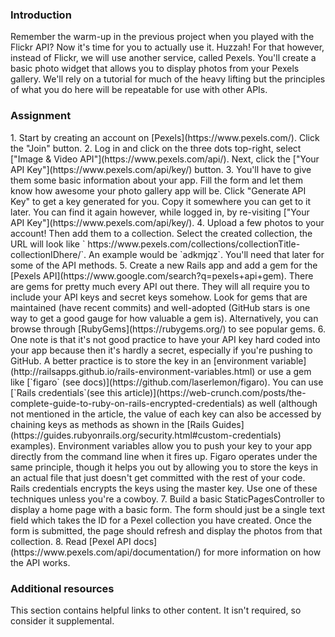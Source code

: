 ### Introduction

Remember the warm-up in the previous project when you played with the Flickr API? Now it's time for you to actually use it. Huzzah! For that however, instead of Flickr, we will use another service, called Pexels. You'll create a basic photo widget that allows you to display photos from your Pexels gallery. We'll rely on a tutorial for much of the heavy lifting but the principles of what you do here will be repeatable for use with other APIs.

### Assignment

<div class="lesson-content__panel" markdown="1">
1. Start by creating an account on [Pexels](https://www.pexels.com/). Click the "Join" button.
2. Log in and click on the three dots top-right, select ["Image & Video API"](https://www.pexels.com/api/). Next, click the ["Your API Key"](https://www.pexels.com/api/key/) button.
3. You'll have to give them some basic information about your app. Fill the form and let them know how awesome your photo gallery app will be. Click "Generate API Key" to get a key generated for you. Copy it somewhere you can get to it later. You can find it again however, while logged in, by re-visiting ["Your API Key"](https://www.pexels.com/api/key/).
4. Upload a few photos to your account! Then add them to a collection. Select the created collection, the URL will look like ` https://www.pexels.com/collections/collectionTitle-collectionIDhere/`. An example would be `adkmjqz`. You'll need that later for some of the API methods.
5. Create a new Rails app and add a gem for the [Pexels API](https://www.google.com/search?q=pexels+api+gem). There are gems for pretty much every API out there. They will all require you to include your API keys and secret keys somehow. Look for gems that are maintained (have recent commits) and well-adopted (GitHub stars is one way to get a good gauge for how valuable a gem is). Alternatively, you can browse through [RubyGems](https://rubygems.org/) to see popular gems.
6. One note is that it's not good practice to have your API key hard coded into your app because then it's hardly a secret, especially if you're pushing to GitHub. A better practice is to store the key in an [environment variable](http://railsapps.github.io/rails-environment-variables.html) or use a gem like [`figaro` (see docs)](https://github.com/laserlemon/figaro). You can use [`Rails credentials`(see this article)](https://web-crunch.com/posts/the-complete-guide-to-ruby-on-rails-encrypted-credentials) as well (although not mentioned in the article, the value of each key can also be accessed by chaining keys as methods as shown in the [Rails Guides](https://guides.rubyonrails.org/security.html#custom-credentials) examples). Environment variables allow you to push your key to your app directly from the command line when it fires up. Figaro operates under the same principle, though it helps you out by allowing you to store the keys in an actual file that just doesn't get committed with the rest of your code. Rails credentials encrypts the keys using the master key. Use one of these techniques unless you're a cowboy.
7. Build a basic StaticPagesController to display a home page with a basic form. The form should just be a single text field which takes the ID for a Pexel collection you have created. Once the form is submitted, the page should refresh and display the photos from that collection.
8. Read [Pexel API docs](https://www.pexels.com/api/documentation/) for more information on how the API works.
</div>

### Additional resources

This section contains helpful links to other content. It isn't required, so consider it supplemental.
